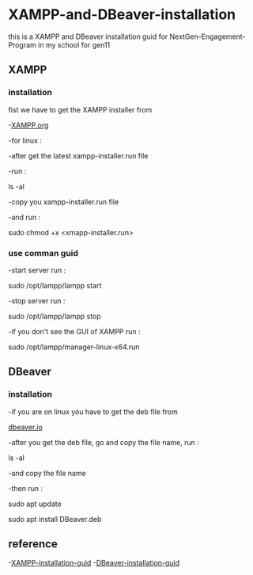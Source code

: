 # XAMPP-and-DBeaver-installation

this is a XAMPP and DBeaver installation guid for NextGen-Engagement-Program in my school for gen11

## XAMPP

### installation

fist we have to get the XAMPP installer from 

-[XAMPP.org](https://www.apachefriends.org/download.html)

-for linux : 

-after get the latest xampp-installer.run file 

-run :

ls -al

-copy you xampp-installer.run file

-and run :

sudo chmod +x <xmapp-installer.run>

### use comman guid

-start server run :

sudo /opt/lampp/lampp start

-stop server run :

sudo /opt/lampp/lampp stop

-if you don't see the GUI of XAMPP run : 

sudo /opt/lampp/manager-linux-x64.run

## DBeaver 

### installation

-if you are on linux you have to get the deb file from

[dbeaver.io](https://dbeaver.io/download/)

-after you get the deb file, go and copy the file name, run : 

ls -al

-and copy the file name

-then run :

sudo apt update

sudo apt install DBeaver<version>.deb

## reference 

-[XAMPP-installation-guid](https://www.youtube.com/watch?v=C1pE0fzBj6U)
-[DBeaver-installation-guid](https://www.youtube.com/watch?v=BnpNS1aQM90&t=70s)